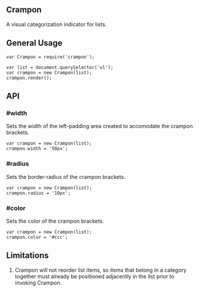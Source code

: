 ## Crampon
A visual categorization indicator for lists.

## General Usage
```
var Crampon = require('crampon');

var list = document.querySelector('ul');
var crampon = new Crampon(list);
crampon.render();
```

## API

### #width
Sets the width of the left-padding area created to
accomodate the crampon brackets.
```
var crampon = new Crampon(list);
crampon.width = '50px';
```

### #radius
Sets the border-radius of the crampon brackets.
```
var crampon = new Crampon(list);
crampon.radius = '10px';
```

### #color
Sets the color of the crampon brackets.
```
var crampon = new Crampon(list);
crampon.color = '#ccc';
```

## Limitations
1. Crampon will not reorder list items, so items that
belong in a category together must already be
positioned adjacently in the list prior to invoking
Crampon.
